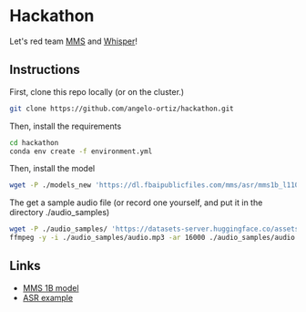 # Hackathon
Let's red team [MMS](https://github.com/facebookresearch/fairseq/tree/main/examples/mms) and [Whisper](https://github.com/openai/whisper)!

## Instructions
First, clone this repo locally (or on the cluster.)
```bash
git clone https://github.com/angelo-ortiz/hackathon.git
```
Then, install the requirements
```bash
cd hackathon
conda env create -f environment.yml
```

Then, install the model
```bash
wget -P ./models_new 'https://dl.fbaipublicfiles.com/mms/asr/mms1b_l1107.pt'
```

The get a sample audio file (or record one yourself, and put it in the directory ./audio_samples)

```bash
wget -P ./audio_samples/ 'https://datasets-server.huggingface.co/assets/google/fleurs/--/en_us/train/0/audio/audio.mp3'
ffmpeg -y -i ./audio_samples/audio.mp3 -ar 16000 ./audio_samples/audio.wav
```

## Links
- [MMS 1B model](https://dl.fbaipublicfiles.com/mms/asr/mms1b_all.pt)
- [ASR example](https://github.com/facebookresearch/fairseq/blob/main/examples/mms/asr/tutorial/MMS_ASR_Inference_Colab.ipynb)
